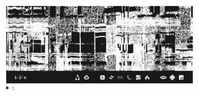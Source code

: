 <img src="./banner.png">
<details><summary> :: </summary>
<!--START_SECTION:waka-->

```
From: 09 August 2024 - To: 25 October 2024

Total Time: 505 hrs 32 mins

Python                     197 hrs 42 mins /////////----------------   36.25 %
JavaScript                 52 hrs 20 mins  //-----------------------   09.60 %
PHP                        51 hrs 15 mins  //-----------------------   09.40 %
Other                      39 hrs 46 mins  //-----------------------   07.29 %
```

<!--END_SECTION:waka-->
</details>
